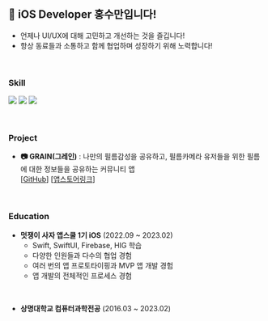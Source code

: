 <!--
### Hi there 👋
**suman0204/suman0204** is a ✨ _special_ ✨ repository because its `README.md` (this file) appears on your GitHub profile.

Here are some ideas to get you started:

- 🔭 I’m currently working on ...
- 🌱 I’m currently learning ...
- 👯 I’m looking to collaborate on ...
- 🤔 I’m looking for help with ...
- 💬 Ask me about ...
- 📫 How to reach me: ...
- 😄 Pronouns: ...
- ⚡ Fun fact: ...
-->
##  iOS Developer 홍수만입니다!
- 언제나 UI/UX에 대해 고민하고 개선하는 것을 즐깁니다!
- 항상 동료들과 소통하고 함께 협업하며 성장하기 위해 노력합니다!
<br/>

### Skill 
<img src="https://img.shields.io/badge/Swift-F05138?style=badge&logo=swift&logoColor=white"/> <img src="https://img.shields.io/badge/SwiftUI-0D0D0D?style=flat&logo=swift&logoColor=blue"/> <img src="https://img.shields.io/badge/Firebase-FFCA28?style=badge&logo=firebase&logoColor=white"/>

<br/>


### Project
- **📷 GRAIN(그레인)** : 나만의 필름감성을 공유하고, 필름카메라 유저들을 위한 필름에 대한 정보들을 공유하는 커뮤니티 앱 <br/>
  [[GitHub](https://github.com/APPSCHOOL1-REPO/finalproject-grain)]    [[앱스토어링크](https://apps.apple.com/kr/app/grain-%EA%B7%B8%EB%A0%88%EC%9D%B8-%ED%95%84%EB%A6%84-%EC%B9%B4%EB%A9%94%EB%9D%BC-%EA%B0%90%EC%84%B1-sns/id6446666081)]
<br/>


### Education
- **멋쟁이 사자 앱스쿨 1기 iOS** (2022.09 ~ 2023.02)
  - Swift, SwiftUI, Firebase, HIG 학습
  - 다양한 인원들과 다수의 협업 경험
  - 여러 번의 앱 프로토타이핑과 MVP 앱 개발 경험
  - 앱 개발의 전체적인 프로세스 경험
 <br/>
 
- **상명대학교 컴퓨터과학전공** (2016.03 ~ 2023.02)
